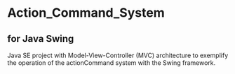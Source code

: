 # Action_Command_System 
## for Java Swing
Java SE project with Model-View-Controller (MVC) architecture to exemplify the operation of the actionCommand system with the Swing framework.
